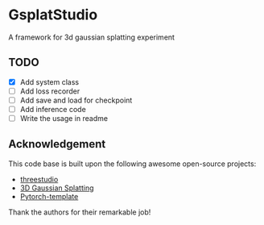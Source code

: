 # GsplatStudio
A framework for 3d gaussian splatting experiment

## TODO
- [x] Add system class
- [ ] Add loss recorder
- [ ] Add save and load for checkpoint
- [ ] Add inference code
- [ ] Write the usage in readme

## Acknowledgement
This code base is built upon the following awesome open-source projects:
- [threestudio](https://github.com/threestudio-project/threestudio)
- [3D Gaussian Splatting](https://repo-sam.inria.fr/fungraph/3d-gaussian-splatting/)
- [Pytorch-template](https://github.com/victoresque/pytorch-template.git)

Thank the authors for their remarkable job!